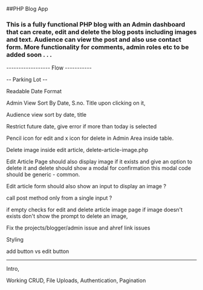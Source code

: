 ##PHP Blog App

### This is a fully functional PHP blog with an Admin dashboard that can create, edit and delete the blog posts including images and text. Audience can view the post and also use contact form. More functionality for comments, admin roles etc to be added soon . . .

------------------ Flow -----------

-- Parking Lot --

Readable Date Format

Admin View Sort By Date, S.no. Title upon clicking on it,

Audience view sort by date, title

Restrict future date, give error if more than today is selected

Pencil icon for edit and x icon for delete in Admin Area inside table.

Delete image inside edit article, delete-article-image.php

Edit Article Page should also display image if it exists and give an option to delete it and delete should show a modal for confirmation this modal code should be generic - common.

Edit article form should also show an input to display an image ?

call post method only from a single input ?

if empty checks for edit and delete article image page if image doesn't exists don't show the prompt to delete an image,

Fix the projects/blogger/admin issue and ahref link issues

Styling

add button vs edit button

---

Intro,

Working CRUD, File Uploads, Authentication, Pagination
